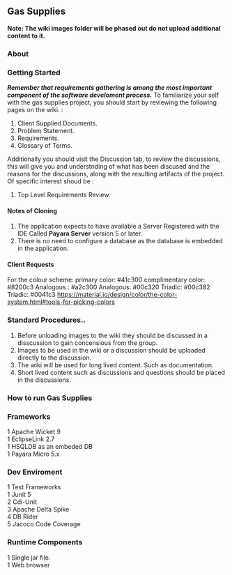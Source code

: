 ## Gas Supplies  

**Note: The wiki images folder will be phased out do not upload additional content to it.**

### About  
### Getting Started ###
_**Remember that requirements gathering is among the most important component of the software develoment process.**_
To familiarize your self with the gas supplies project, you should start by reviewing the following pages on the wiki.  :  
1.  Client Supplied Documents.  
2.  Problem Statement.  
3.  Requirements.  
4.  Glossary of Terms.  

Additionally you should visit the Discussion tab, to review the discussions, this will give you and understnding of what has been discused and the reasons for the discussions, along with the resulting artifacts of the project. Of specific interest shoud be :
1. Top Level Requirements Review.

#### Notes of Cloning ####
1. The application expects to have available a Server Registered with the IDE Called **Payara Server** version 5 or later.  
2. There is no need to configure a database as the database is embedded in the application.

#### Client Requests ####
For the colour scheme:
primary color: #41c300
complimentary color: #8200c3
Analogous : #a2c300
Analogous: #00c320
Triadic: #00c382
Triadic: #0041c3
https://material.io/design/color/the-color-system.html#tools-for-picking-colors

### Standard Procedures..  

1. Before unloading images to the wiki they should be discussed in a disscussion to gain concensious from the group.
1. Images to be used in the wiki or a discussion should be uploaded directly to the discussion.
2. The wiki will be used for long lived content.  Such as documentation.  
3. Short lived content such as discussions and questions should be placed in the discussions.

### How to run Gas Supplies  
### Frameworks  
  1 Apache Wicket 9  
  1 EclipseLink 2.7  
  1 HSQLDB as an embeded DB  
  1 Payara Micro 5.x  
### Dev Enviroment  
  1 Test Frameworks  
    1 Junit 5  
    2 Cdi-Unit  
    3 Apache Delta Spike  
    4 DB Rider  
    5 Jacoco Code Coverage  
  
### Runtime Components  
  1 Single jar file.  
  1 Web browser  
  
  
